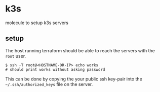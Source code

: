 # k3s

molecule to setup k3s servers

## setup

The host running terraform should be able to reach the servers with the `root` user.

```
$ ssh -T root@<HOSTNAME-OR-IP> echo works
# should print works without asking password
```

This can be done by copying the your public ssh key-pair into the `~/.ssh/authorized_keys` file on the server.
